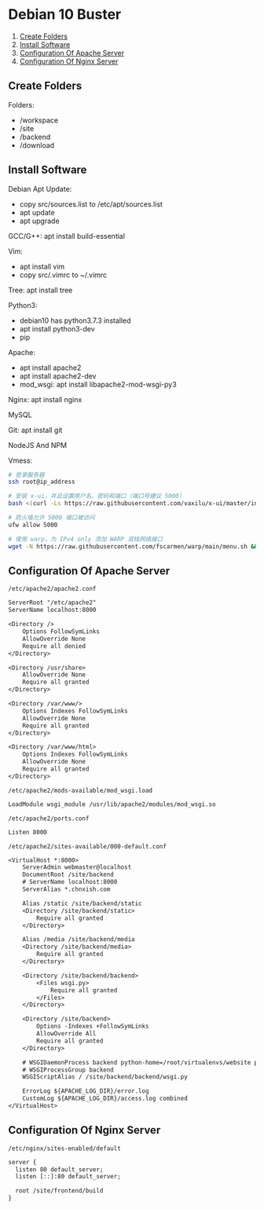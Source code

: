 # Debian 10 Buster

1.  [Create Folders](#create-folders)
2.  [Install Software](#install-software)
3.  [Configuration Of Apache Server](#configuration-of-apache-server)
4.  [Configuration Of Nginx Server](#configuration-of-nginx-server)

## Create Folders

Folders:

*   /workspace
*   /site
*   /backend
*   /download

## Install Software

Debian Apt Update:

*   copy src/sources.list to /etc/apt/sources.list
*   apt update
*   apt upgrade

GCC/G++: apt install build-essential

Vim:

*   apt install vim
*   copy src/.vimrc to ~/.vimrc

Tree: apt install tree

Python3:

*   debian10 has python3.7.3 installed
*   apt install python3-dev
*   pip

Apache:

*   apt install apache2
*   apt install apache2-dev
*   mod_wsgi: apt install libapache2-mod-wsgi-py3

Nginx: apt install nginx

MySQL

Git: apt install git

NodeJS And NPM

Vmess:

```bash
# 登录服务器
ssh root@ip_address

# 安装 x-ui，并且设置用户名、密码和端口（端口号建议 5000）
bash <(curl -Ls https://raw.githubusercontent.com/vaxilu/x-ui/master/install.sh)

# 防火墙允许 5000 端口被访问
ufw allow 5000

# 使用 warp，为 IPv4 only 添加 WARP 双栈网络接口
wget -N https://raw.githubusercontent.com/fscarmen/warp/main/menu.sh && bash menu.sh
```

## Configuration Of Apache Server

`/etc/apache2/apache2.conf`

```txt
ServerRoot "/etc/apache2"
ServerName localhost:8000

<Directory />
    Options FollowSymLinks
    AllowOverride None
    Require all denied
</Directory>

<Directory /usr/share>
    AllowOverride None
    Require all granted
</Directory>

<Directory /var/www/>
    Options Indexes FollowSymLinks
    AllowOverride None
    Require all granted
</Directory>

<Directory /var/www/html>
    Options Indexes FollowSymLinks
    AllowOverride None
    Require all granted
</Directory>
```

`/etc/apache2/mods-available/mod_wsgi.load`

```txt
LoadModule wsgi_module /usr/lib/apache2/modules/mod_wsgi.so
```

`/etc/apache2/ports.conf`

```txt
Listen 8000
```

`/etc/apache2/sites-available/000-default.conf`

```txt
<VirtualHost *:8000>
    ServerAdmin webmaster@localhost
    DocumentRoot /site/backend
    # ServerName localhost:8000
    ServerAlias *.chnxish.com

    Alias /static /site/backend/static
    <Directory /site/backend/static>
        Require all granted
    </Directory>

    Alias /media /site/backend/media
    <Directory /site/backend/media>
        Require all granted
    </Directory>

    <Directory /site/backend/backend>
        <Files wsgi.py>
            Require all granted
        </Files>
    </Directory>

    <Directory /site/backend>
        Options -Indexes +FollowSymLinks
        AllowOverride All
        Require all granted
    </Directory>

    # WSGIDaemonProcess backend python-home=/root/virtualenvs/website python-path=/site/backend
    # WSGIProcessGroup backend 
    WSGIScriptAlias / /site/backend/backend/wsgi.py

    ErrorLog ${APACHE_LOG_DIR}/error.log
    CustomLog ${APACHE_LOG_DIR}/access.log combined
</VirtualHost>
```

## Configuration Of Nginx Server

`/etc/nginx/sites-enabled/default`

```txt
server {
  listen 80 default_server;
  listen [::]:80 default_server;

  root /site/frontend/build
}
```
